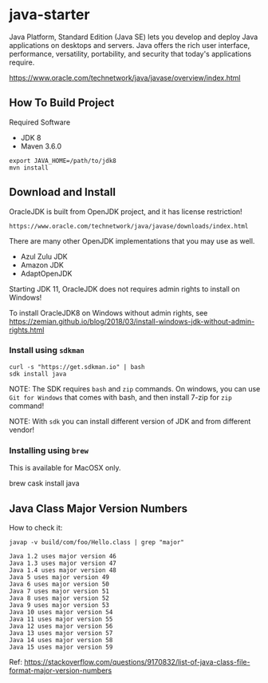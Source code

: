 # java-starter

Java Platform, Standard Edition (Java SE) lets you develop and deploy Java applications 
on desktops and servers. Java offers the rich user interface, performance, versatility, 
portability, and security that today's applications require.

https://www.oracle.com/technetwork/java/javase/overview/index.html

## How To Build Project

Required Software

* JDK 8
* Maven 3.6.0

```
export JAVA_HOME=/path/to/jdk8
mvn install
```

## Download and Install

OracleJDK is built from OpenJDK project, and it has license restriction!

	https://www.oracle.com/technetwork/java/javase/downloads/index.html

There are many other OpenJDK implementations that you may use as well.

- Azul Zulu JDK
- Amazon JDK
- AdaptOpenJDK

Starting JDK 11, OracleJDK does not requires admin rights to install on Windows!

To install OracleJDK8 on Windows without admin rights, 
see https://zemian.github.io/blog/2018/03/install-windows-jdk-without-admin-rights.html

### Install using `sdkman`

```
curl -s "https://get.sdkman.io" | bash
sdk install java
```

NOTE: The SDK requires `bash` and `zip` commands. On windows, you can use `Git for Windows` that 
comes with bash, and then install 7-zip for `zip` command!

NOTE: With `sdk` you can install different version of JDK and from different vendor!

### Installing using `brew`

This is available for MacOSX only.

  brew cask install java


## Java Class Major Version Numbers

How to check it:

```
javap -v build/com/foo/Hello.class | grep "major"
```

```
Java 1.2 uses major version 46
Java 1.3 uses major version 47
Java 1.4 uses major version 48
Java 5 uses major version 49
Java 6 uses major version 50
Java 7 uses major version 51
Java 8 uses major version 52
Java 9 uses major version 53
Java 10 uses major version 54
Java 11 uses major version 55
Java 12 uses major version 56
Java 13 uses major version 57
Java 14 uses major version 58
Java 15 uses major version 59
```

Ref: https://stackoverflow.com/questions/9170832/list-of-java-class-file-format-major-version-numbers
